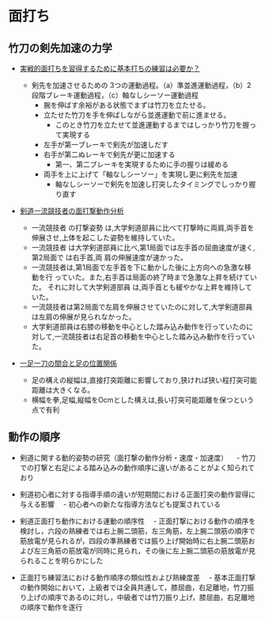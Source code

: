 # 面打ち

## 竹刀の剣先加速の力学
- [実戦的面打ちを習得するために基本打ちの練習は必要か？](https://www.jstage.jst.go.jp/article/budo/51/1/51_1/_pdf/-char/ja)
  - 剣先を加速させるための 3つの運動過程。（a）準並進運動過程，（b）2段階ブレーキ運動過程，（c）軸なしシーソー運動過程
    - 腕を伸ばす余裕がある状態でまずは竹刀を立たせる。
    - 立たせた竹刀を手を伸ばしながら並進運動で前に進ませる。
      - このとき竹刀を立たせて並進運動するまではしっかり竹刀を握って実現する
    - 左手が第一ブレーキで剣先が加速しだす
    - 右手が第二ぬレーキで剣先が更に加速する
      - 第一、第二ブレーキを実現するために手の握りは緩める
    - 両手を上に上げて「軸なしシーソー」を実現し更に剣先を加速
      - 軸なしシーソーで剣先を加速し打突したタイミングでしっかり握り直す
    
- [剣道一流競技者の面打撃動作分析](https://www.jstage.jst.go.jp/article/budo1968/36/2/36_51/_pdf/-char/ja)
  - 一流競技者 の打撃姿勢 は,大学剣道部員に比べて打撃時に両肩,両手首を伸展させ,上体を起こした姿勢を維持していた。
  - 一流競技者 は大学剣道部員に比べ,第1局面では左手首の屈曲速度が速く,第2局面で は右手首,両 肩の伸展速度が速かった。
  - 一流競技者は,第1局面で左手首を下に動かした後に上方向への急激な移動を行 っていた。また,右手首は局面の終了時まで急激な上昇を続けていた。 それに対して大学剣道部員 は,両手首とも緩やかな上昇を維持していた。
  - 一流競技者は第2局面で左肩を伸展させていたのに対して,大学剣道部員は左肩の伸展が見られなかった。
  - 大学剣道部員は右膝の移動を中心とした踏み込み動作を行っていたのに対して,一流競技者は右足首の移動を中心とした踏み込み動作を行っていた。

- [一足一刀の間合と足の位置関係](https://www.jstage.jst.go.jp/article/budo1968/20/2/20_117/_pdf/-char/ja)
  - 足の構えの縦幅は,直接打突距離に影響しており,狭ければ狭い程打突可能距離は大きくなる。
  - 横幅を拳,足幅,縦幅をOcmとした構えは,長い打突可能距離を保つという点で有利

## 動作の順序
- 剣道に関する動的姿勢の研究（面打撃の動作分析・速度・加速度）
　- 竹刀での打撃と右足による踏み込みの動作順序に違いがあることがよく知られており

- 剣道初心者に対する指導手順の違いが短期間における正面打突の動作習得に与える影響
　- 初心者への新たな指導方法なども提案されている 

- 剣道正面打ち動作における運動の順序性
　- 正面打撃における動作の順序を検討し，六段の熟練者では右上腕二頭筋，左三角筋，左上腕二頭筋の順序で筋放電が見られるが，四段の準熟練者では振り上げ開始時に右上腕二頭筋および左三角筋の筋放電が同時に見られ，その後に左上腕二頭筋の筋放電が見られることを明らかにした

- 正面打ち練習法における動作順序の類似性および熟練度差
　- 基本正面打撃の動作開始において，上級者では全員共通して，膝屈曲，右足離地，竹刀振り上げの順序であるのに対し，中級者では竹刀振り上げ，膝屈曲，右足離地の順序で動作を遂行
